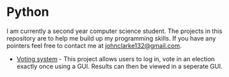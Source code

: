 # Python

I am currently a second year computer science student. The projects in this repository are to help me build up my programming skills. If you have any pointers feel free to contact me at johnclarke132@gmail.com.

* [Voting system](https://github.com/johnclarke132/Python/tree/master/voting_system) - This project allows users to log in, vote in an election exactly once using a GUI. Results can then be viewed in a seperate GUI.
